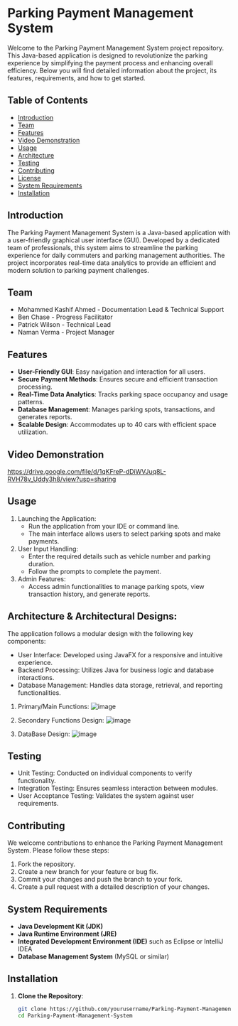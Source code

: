 # Parking Payment Management System

Welcome to the Parking Payment Management System project repository. This Java-based application is designed to revolutionize the parking experience by simplifying the payment process and enhancing overall efficiency. Below you will find detailed information about the project, its features, requirements, and how to get started.

## Table of Contents

- [Introduction](#introduction)
- [Team](#team)
- [Features](#features)
- [Video Demonstration](#video_demonstration)
- [Usage](#usage)
- [Architecture](#architecture)
- [Testing](#testing)
- [Contributing](#contributing)
- [License](#license)
- [System Requirements](#system-requirements)
- [Installation](#installation)

## Introduction

The Parking Payment Management System is a Java-based application with a user-friendly graphical user interface (GUI). Developed by a dedicated team of professionals, this system aims to streamline the parking experience for daily commuters and parking management authorities. The project incorporates real-time data analytics to provide an efficient and modern solution to parking payment challenges.


## Team

- Mohammed Kashif Ahmed - Documentation Lead & Technical Support
- Ben Chase - Progress Facilitator
- Patrick Wilson - Technical Lead
- Naman Verma - Project Manager

## Features

- **User-Friendly GUI**: Easy navigation and interaction for all users.
- **Secure Payment Methods**: Ensures secure and efficient transaction processing.
- **Real-Time Data Analytics**: Tracks parking space occupancy and usage patterns.
- **Database Management**: Manages parking spots, transactions, and generates reports.
- **Scalable Design**: Accommodates up to 40 cars with efficient space utilization.

## Video Demonstration

https://drive.google.com/file/d/1qKFreP-dDiWVJuq8L-RVH78v_Uddy3h8/view?usp=sharing

## Usage

1. Launching the Application:
   - Run the application from your IDE or command line.
   - The main interface allows users to select parking spots and make payments.
2. User Input Handling:
   - Enter the required details such as vehicle number and parking duration.
   - Follow the prompts to complete the payment.
3. Admin Features:
   - Access admin functionalities to manage parking spots, view transaction history, and generate reports.

## Architecture & Architectural Designs:

The application follows a modular design with the following key components:
   - User Interface: Developed using JavaFX for a responsive and intuitive experience.
   - Backend Processing: Utilizes Java for business logic and database interactions.
   - Database Management: Handles data storage, retrieval, and reporting functionalities.

1. Primary/Main Functions:
   ![image](https://github.com/M-K4SH1F/Parking-Payment-Managment-System/assets/159590221/1337b36f-2cd9-4364-b186-5d7623466ff3)
   
2. Secondary Functions Design:
   ![image](https://github.com/M-K4SH1F/Parking-Payment-Managment-System/assets/159590221/8b03e580-d9ca-47a2-8e32-bfd75eef19fb)

3. DataBase Design:
   ![image](https://github.com/M-K4SH1F/Parking-Payment-Managment-System/assets/159590221/f36af709-ffa0-4176-8e4a-0e879e21c55c)


## Testing

   - Unit Testing: Conducted on individual components to verify functionality.
   - Integration Testing: Ensures seamless interaction between modules.
   - User Acceptance Testing: Validates the system against user requirements.

## Contributing
We welcome contributions to enhance the Parking Payment Management System. Please follow these steps:

   1. Fork the repository.
   2. Create a new branch for your feature or bug fix.
   3. Commit your changes and push the branch to your fork.
   3. Create a pull request with a detailed description of your changes.

## System Requirements

- **Java Development Kit (JDK)**
- **Java Runtime Environment (JRE)**
- **Integrated Development Environment (IDE)** such as Eclipse or IntelliJ IDEA
- **Database Management System** (MySQL or similar)

## Installation

1. **Clone the Repository**:
   ```bash
   git clone https://github.com/yourusername/Parking-Payment-Management-System.git
   cd Parking-Payment-Management-System
